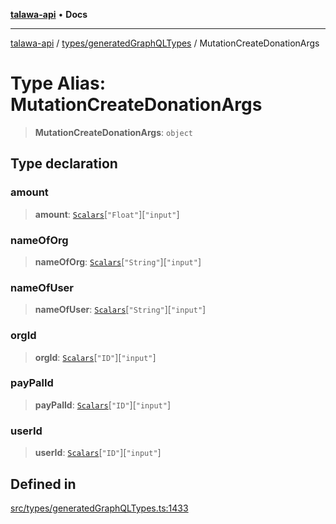 [**talawa-api**](../../../README.md) • **Docs**

***

[talawa-api](../../../modules.md) / [types/generatedGraphQLTypes](../README.md) / MutationCreateDonationArgs

# Type Alias: MutationCreateDonationArgs

> **MutationCreateDonationArgs**: `object`

## Type declaration

### amount

> **amount**: [`Scalars`](Scalars.md)\[`"Float"`\]\[`"input"`\]

### nameOfOrg

> **nameOfOrg**: [`Scalars`](Scalars.md)\[`"String"`\]\[`"input"`\]

### nameOfUser

> **nameOfUser**: [`Scalars`](Scalars.md)\[`"String"`\]\[`"input"`\]

### orgId

> **orgId**: [`Scalars`](Scalars.md)\[`"ID"`\]\[`"input"`\]

### payPalId

> **payPalId**: [`Scalars`](Scalars.md)\[`"ID"`\]\[`"input"`\]

### userId

> **userId**: [`Scalars`](Scalars.md)\[`"ID"`\]\[`"input"`\]

## Defined in

[src/types/generatedGraphQLTypes.ts:1433](https://github.com/PalisadoesFoundation/talawa-api/blob/3bacbf38707ebd3e3e5f1bc5b4cc7aa3b2adc169/src/types/generatedGraphQLTypes.ts#L1433)
